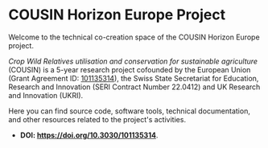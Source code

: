 # COUSIN Horizon Europe Project
Welcome to the technical co-creation space of the COUSIN Horizon Europe project.

*Crop Wild Relatives utilisation and conservation for sustainable agriculture* (COUSIN) is a 5-year research project cofounded 
by the European Union (Grant Agreement ID: [101135314](https://cordis.europa.eu/project/id/101135314)), the Swiss State 
Secretariat for Education, Research and Innovation (SERI Contract Number 22.0412) and UK Research and Innovation (UKRI).

Here you can find source code, software tools, technical documentation, and other resources related to the project's activities.

- **DOI: https://doi.org/10.3030/101135314**.
